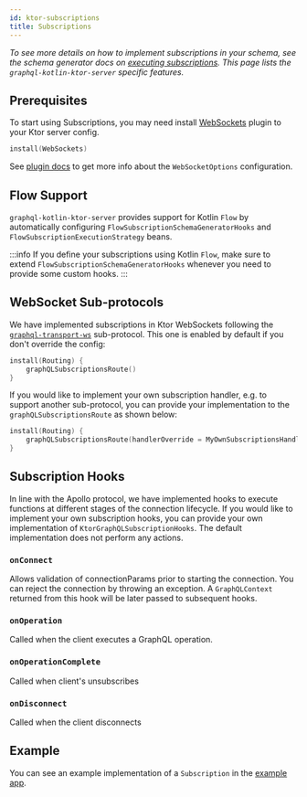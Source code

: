 ```yaml
---
id: ktor-subscriptions
title: Subscriptions
---
```

_To see more details on how to implement subscriptions in your schema, see the schema generator docs on [executing subscriptions](../../schema-generator/execution/subscriptions.md).
This page lists the `graphql-kotlin-ktor-server` specific features._

## Prerequisites

To start using Subscriptions, you may need install [WebSockets](https://ktor.io/docs/websocket.html) plugin to your Ktor server config.
```kotlin
install(WebSockets)
```
See [plugin docs](https://ktor.io/docs/websocket.html#configure) to get more info about the `WebSocketOptions` configuration.

## Flow Support

`graphql-kotlin-ktor-server` provides support for Kotlin `Flow` by automatically configuring `FlowSubscriptionSchemaGeneratorHooks`
and `FlowSubscriptionExecutionStrategy` beans.

:::info
If you define your subscriptions using Kotlin `Flow`, make sure to extend `FlowSubscriptionSchemaGeneratorHooks` whenever you need to provide some custom hooks.
:::

## WebSocket Sub-protocols

We have implemented subscriptions in Ktor WebSockets following the [`graphql-transport-ws`](https://github.com/enisdenjo/graphql-ws/blob/master/PROTOCOL.md) sub-protocol.
This one is enabled by default if you don't override the config:

```kotlin
install(Routing) {
    graphQLSubscriptionsRoute()
}
```

If you would like to implement your own subscription handler, e.g. to support another sub-protocol, you can provide your implementation to the `graphQLSubscriptionsRoute`
as shown below:

```kotlin
install(Routing) {
    graphQLSubscriptionsRoute(handlerOverride = MyOwnSubscriptionsHandler())
}
```

## Subscription Hooks

In line with the Apollo protocol, we have implemented hooks to execute functions at different stages of the connection lifecycle.
If you would like to implement your own subscription hooks, you can provide your own implementation of `KtorGraphQLSubscriptionHooks`. The default implementation does not perform any actions.

### `onConnect`
Allows validation of connectionParams prior to starting the connection.
You can reject the connection by throwing an exception.
A `GraphQLContext` returned from this hook will be later passed to subsequent hooks.

### `onOperation`
Called when the client executes a GraphQL operation.

### `onOperationComplete`
Called when client's unsubscribes

### `onDisconnect`
Called when the client disconnects

## Example

You can see an example implementation of a `Subscription` in the [example app](https://github.com/ExpediaGroup/graphql-kotlin/blob/master/examples/server/ktor-server/src/main/kotlin/com/expediagroup/graphql/examples/server/ktor/schema/ExampleSubscriptionService.kt).
